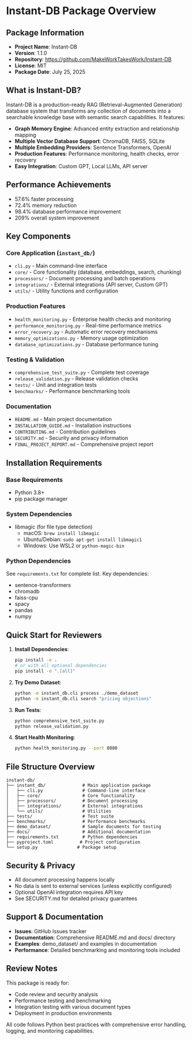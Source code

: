 # Instant-DB Package Overview

## Package Information
- **Project Name**: Instant-DB
- **Version**: 1.1.0
- **Repository**: https://github.com/MakeWorkTakesWork/Instant-DB
- **License**: MIT
- **Package Date**: July 25, 2025

## What is Instant-DB?

Instant-DB is a production-ready RAG (Retrieval-Augmented Generation) database system that transforms any collection of documents into a searchable knowledge base with semantic search capabilities. It features:

- **Graph Memory Engine**: Advanced entity extraction and relationship mapping
- **Multiple Vector Database Support**: ChromaDB, FAISS, SQLite
- **Multiple Embedding Providers**: Sentence Transformers, OpenAI
- **Production Features**: Performance monitoring, health checks, error recovery
- **Easy Integration**: Custom GPT, Local LLMs, API server

## Performance Achievements
- 57.6% faster processing
- 72.4% memory reduction  
- 98.4% database performance improvement
- 209% overall system improvement

## Key Components

### Core Application (`instant_db/`)
- `cli.py` - Main command-line interface
- `core/` - Core functionality (database, embeddings, search, chunking)
- `processors/` - Document processing and batch operations
- `integrations/` - External integrations (API server, Custom GPT)
- `utils/` - Utility functions and configuration

### Production Features
- `health_monitoring.py` - Enterprise health checks and monitoring
- `performance_monitoring.py` - Real-time performance metrics
- `error_recovery.py` - Automatic error recovery mechanisms
- `memory_optimizations.py` - Memory usage optimization
- `database_optimizations.py` - Database performance tuning

### Testing & Validation
- `comprehensive_test_suite.py` - Complete test coverage
- `release_validation.py` - Release validation checks
- `tests/` - Unit and integration tests
- `benchmarks/` - Performance benchmarking tools

### Documentation
- `README.md` - Main project documentation
- `INSTALLATION_GUIDE.md` - Installation instructions
- `CONTRIBUTING.md` - Contribution guidelines
- `SECURITY.md` - Security and privacy information
- `FINAL_PROJECT_REPORT.md` - Comprehensive project report

## Installation Requirements

### Base Requirements
- Python 3.8+
- pip package manager

### System Dependencies
- libmagic (for file type detection)
  - macOS: `brew install libmagic`
  - Ubuntu/Debian: `sudo apt-get install libmagic1`
  - Windows: Use WSL2 or `python-magic-bin`

### Python Dependencies
See `requirements.txt` for complete list. Key dependencies:
- sentence-transformers
- chromadb
- faiss-cpu
- spacy
- pandas
- numpy

## Quick Start for Reviewers

1. **Install Dependencies**:
   ```bash
   pip install -e .
   # or with all optional dependencies
   pip install -e ".[all]"
   ```

2. **Try Demo Dataset**:
   ```bash
   python -m instant_db.cli process ./demo_dataset
   python -m instant_db.cli search "pricing objections"
   ```

3. **Run Tests**:
   ```bash
   python comprehensive_test_suite.py
   python release_validation.py
   ```

4. **Start Health Monitoring**:
   ```bash
   python health_monitoring.py --port 8080
   ```

## File Structure Overview

```
instant-db/
├── instant_db/              # Main application package
│   ├── cli.py               # Command-line interface
│   ├── core/                # Core functionality
│   ├── processors/          # Document processing
│   ├── integrations/        # External integrations
│   └── utils/               # Utilities
├── tests/                   # Test suite
├── benchmarks/              # Performance benchmarks
├── demo_dataset/            # Sample documents for testing
├── docs/                    # Additional documentation
├── requirements.txt         # Python dependencies
├── pyproject.toml          # Project configuration
└── setup.py               # Package setup
```

## Security & Privacy

- All document processing happens locally
- No data is sent to external services (unless explicitly configured)
- Optional OpenAI integration requires API key
- See SECURITY.md for detailed privacy guarantees

## Support & Documentation

- **Issues**: GitHub Issues tracker
- **Documentation**: Comprehensive README.md and docs/ directory
- **Examples**: demo_dataset/ and examples in documentation
- **Performance**: Detailed benchmarking and monitoring tools included

## Review Notes

This package is ready for:
- Code review and security analysis
- Performance testing and benchmarking
- Integration testing with various document types
- Deployment in production environments

All code follows Python best practices with comprehensive error handling, logging, and monitoring capabilities.

